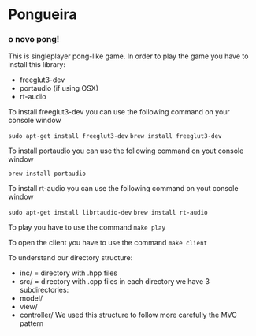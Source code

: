 # Pongueira
### o novo pong!

This is singleplayer pong-like game. 
In order to play the game you have to install this library:

- freeglut3-dev 
- portaudio (if using OSX)
- rt-audio

To install freeglut3-dev you can use the following command on your console window

`sudo apt-get install freeglut3-dev`
`brew install freeglut3-dev`


To install portaudio you can use the following command on yout console window

`brew install portaudio`


To install rt-audio you can use the following command on yout console window

`sudo apt-get install librtaudio-dev`
`brew install rt-audio`

To play you have to use the command
`make play`

To open the client you have to use the command 
`make client`

To understand our directory structure:
- inc/ = directory with .hpp files
- src/ = directory with .cpp files
in each directory we have 3 subdirectories:
- model/
- view/
- controller/
We used this structure to follow more carefully the MVC pattern